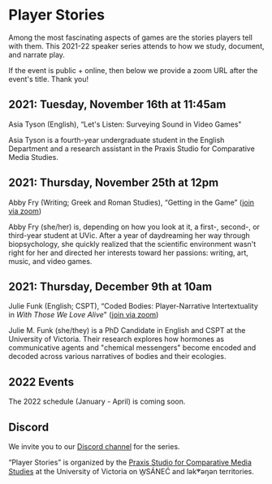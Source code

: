 # Player Stories

Among the most fascinating aspects of games are the stories players tell with them. This 2021-22 speaker series attends to how we study, document, and narrate play.

If the event is public + online, then below we provide a zoom URL after the event's title. Thank you! 

## 2021: Tuesday, November 16th at 11:45am 

Asia Tyson (English), “Let's Listen: Surveying Sound in Video Games" 

Asia Tyson is a fourth-year undergraduate student in the English Department and a research assistant in the Praxis Studio for Comparative Media Studies. 

## 2021: Thursday, November 25th at 12pm

Abby Fry (Writing; Greek and Roman Studies), “Getting in the Game” ([join via zoom](https://uvic.zoom.us/j/83533735642))

Abby Fry (she/her) is, depending on how you look at it, a first-, second-, or third-year student at UVic. After a year of daydreaming her way through biopsychology, she quickly realized that the scientific environment wasn't right for her and directed her interests toward her passions: writing, art, music, and video games. 

## 2021: Thursday, December 9th at 10am

Julie Funk (English; CSPT), “Coded Bodies: Player-Narrative Intertextuality in *With Those We Love Alive*" ([join via zoom](https://uvic.zoom.us/j/82191502217))

Julie M. Funk (she/they) is a PhD Candidate in English and CSPT at the University of Victoria. Their research explores how hormones as communicative agents and "chemical messengers" become encoded and decoded across various narratives of bodies and their ecologies.

## 2022 Events  

The 2022 schedule (January - April) is coming soon. 

## Discord 

We invite you to our [Discord channel](https://discord.gg/uteDYTSTZt) for the series. 

“Player Stories” is organized by the [Praxis Studio for Comparative Media Studies](https://uvicpraxis.github.io/) at the University of Victoria on W̱SÁNEĆ and lək̓ʷəŋən territories.
